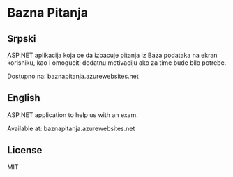Bazna Pitanja
=============

Srpski
-------

ASP.NET aplikacija koja ce da izbacuje pitanja iz Baza podataka na ekran korisniku, kao i omoguciti dodatnu motivaciju
ako za time bude bilo potrebe.

Dostupno na: baznapitanja.azurewebsites.net

English
-------
ASP.NET application to help us with an exam.

Available at: baznapitanja.azurewebsites.net

License
-------
MIT